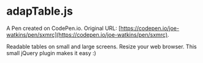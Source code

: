 # adapTable.js

A Pen created on CodePen.io. Original URL: [https://codepen.io/joe-watkins/pen/sxmrc](https://codepen.io/joe-watkins/pen/sxmrc).

Readable tables on small and large screens. Resize your web browser. This small jQuery plugin makes it easy :)